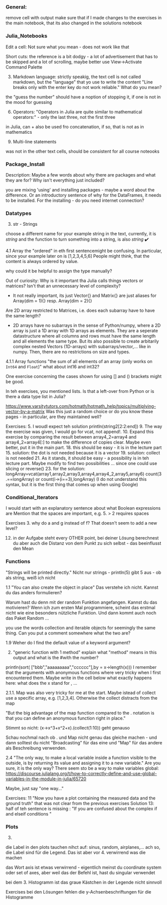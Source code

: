 ### General:
remove cell with output
make sure that if I made changes to the exercises in the main notebook, that its also changed in the solutions notebook 


### Julia_Notebooks
Edit a cell: Not sure what you mean - does not work like that

Short cuts: the reference is a bit dodgy - a lot of advertisement that has to be skipped and a lot of scrolling, maybe better use View->Activate Command Palette 

3. Markdown language:
strictly speakig, the text cell is not called markdown, but the "language" that yo use to write the content
"Line breaks only with the enter key do not work reliable." What do you mean?

the "guess the number" should have a noption of stopping it, if one is not in the mood for guessing

6. Operators:
"Operators in Julia are quite similar to mathematical operators:" - only the last three, not the first three

in Julia, can + also be used fro concatenation, if so, that is not as in mathematics

9. Multi-line statements
<p style='text-align: justify;'> was not in the other text cells, should be consistent for all course noteooks


### Package_Install
Description: Maybe a few words about why there are packages and what they are for? Why isn't everything just included?

you are mixing 'using' and installing packages - maybe a word about the difference. Or an introductory sentence of why for the DataFrames, it needs to be installed.
For the installing - do you need internet connection?

### Datatypes
3. str - Strings

choose a different name for your example string in the text, currently, it is *string* and the function to turn something into a string, is also *string*   :heavy_check_mark:

4.1 Array
the "ordered" in eth first sentencemight be confusing. In particular, since your example later on is [1,2,3,4,5,6] People might think, that the content is always ordered by value.

why could it be helpful to assign the type manually?

Out of curiosity: Why is it important tha Julia calls things vectors or matrices? Isn't that an unnecessary level of complexity?

- It not really important, its just Vector{} and Matrix{} are just aliases for Array(dim = 1){} resp. Array(dim = 2){} 


Are 2D array restricted to Matrices, i.e. does each subarray have to have the same length?

- 2D arrays have no subarrays in the sense of Python/numpy, where a 2D array is just a 1D array with 1D arrays as elements. They are a seperate datastructure where all columns and rows must have the same length and all elements the same type.  But its also possible to create arbitarily complex nested Vectors (1D-arrays) with subarrays/vector,... like in numpy. Then, there are no restrictions on size and types.   




4.1.1 Array functions
"the sum of all elements of an array (only works on `Int64` and `Float`)" what about int16 and int32?

One exercise concerning the cases shown for using [] and () brackets might be good.

In teh exercises, you mentioned lists. Is that a left-over from Python or is there a data type list in Julia?

https://www.varsitytutors.com/hotmath/hotmath_help/topics/multiplying-vector-by-a-matrix
Was this just a random choice or do you know these pages - in particular, are they maintained well?

Exercises:
5. I woudl expect teh solution println(string2[2:2:end])
9. The way the exercise was given, I would go for vcat, not append!.
10. Expand this exercise by comparing the result between array4_2=array4 and array4_2=array4[:] to make the difference of copies clear. Maybe even better, put it in the main part.
18. this should be easy - it is in the lecture part
15. solution: the dot is not needed because it is a vector
19. solution: collect is not needed
21. As it stands, it should be easy - a possibility is in teh lecture part. Maybe modify to find two possibilities ... since one could use slicing or reverse()
23. for the solution: 
longArray=vcat(array1,array2,array3,array4,array4_2,array5,array6)
count(3 .==longArray)
or 
count(i->(i==3),longArray) (I do not understand this syntax, but it is the first thing that comes up when using Google)

### Conditional_Iterators
I would start with an explanatory sentence about what Boolean expressions are
Mention that the spaces are important, e.g. 5. > 2 requires spaces

Exercises
3. why do a and g instead of f? That doesn't seem to add a new level?

12. in der Aufgabe steht every OTHER point, bei deiner Lösung berechnest du aber auch die Distanz von dem Punkt zu sich selbst - das beeinflusst den Mean

### Functions

"Strings will be printed directly."
Nicht nur strings - println(5) gibt 5 aus - ob als string, weiß ich nicht

1.1 "You can also create the object in place" Das verstehe ich nicht. Kannst du das anders formulieren?

Warum hast du denn mit der random Funktion angefangen. Kannst du das motivieren? Wenn ich zum ersten Mal programmiere, scheint das erstmal nicht wie eine besonders nützliche Funktion. Und dann kommt auch noch das Paket Random ...

you use the words collection and iterable objects for seemingly the same thing. Can you put a comment somewhere what the two are?

1.9 Weher do I find the default value of a keyword argument?

2. "generic function with 1 method" explain what "method" means in this output and what is the #with the number?

println(sort( ["bbb","aaaaaaaaa","cccccc"],by = x->length(x))) I remember that the arguments with anonymous functions where very tricky when I first encountered them. Maybe write in the cell below what exactly happens here: what does the x stand for , ...

2.1.1. Map was also very tricky for me at the start. Maybe istead of collect use a specific array, e.g. [1,2,3,4]. Otherwise the collect distracts from the map

"But the big advantage of the map function compared to the . notation is that you can define an anonymous function right in place."

Stimmt so nicht:
(x->x^3+x^2+x).(collect(1:10))
geht genauso

Schau nochmal nach ob . und Map nicht genau das gleiche machen - und dann solltest du nicht "Broadcasting" für das eine und "Map" für das andere als Beschreibung verwenden.

2.4  "The only way, to make a local variable inside a function visible to the outside, is by returning its value and assigning it to a new variable."
Are you sure, it is the only way? There seem sto be a way to make variables global: https://discourse.julialang.org/t/how-to-correctly-define-and-use-global-variables-in-the-module-in-julia/65720

Maybe, just say "one way..."

Exercises: 
11 "Now you have a plot containing the measured data and the ground truth" that was not clear from the previous exercises
 Solution 13: half of teh sentence is missing : "If you are confused about the complex if and elseif conditions  "
 
### Plots
3.
die Label in den plots tauchen nihct auf: sinus, random, airplanes,...
ach so, die Label sind für die Legend. Das ist aber vor 4. verwirrend was die machen

das Wort axis ist etwas verwirrend - eigentlich meinst du coordinate system oder set of axes, aber weil das der Befehl ist, hast du singular verwendet 

bei dem 3. Histogramm ist das graue Kästchen in der Legende nicht sinnvoll

Exercises
bei den Lösungen fehlen die y-Achsenbeschriftungen für die Histogramme